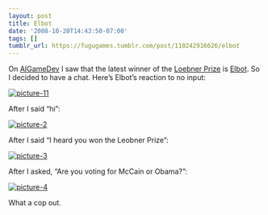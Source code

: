 ```yaml
---
layout: post
title: Elbot
date: '2008-10-20T14:43:50-07:00'
tags: []
tumblr_url: https://fugugames.tumblr.com/post/110242916626/elbot
---
```

On [AIGameDev](http://aigamedev.com/) I saw that the latest winner of the [Loebner Prize](http://www.loebner.net/Prizef/loebner-prize.html) is [Elbot](http://elbot.com/). So I decided to have a chat. Here’s Elbot’s reaction to no input:

[![](http://itshardtofondlepenguins.com/wp-content/uploads/2008/10/picture-11.png "picture-11")](http://itshardtofondlepenguins.com/wp-content/uploads/2008/10/picture-11.png)

After I said “hi”:

[![](http://itshardtofondlepenguins.com/wp-content/uploads/2008/10/picture-2.png "picture-2")](http://itshardtofondlepenguins.com/wp-content/uploads/2008/10/picture-2.png)

After I said “I heard you won the Leobner Prize”:

[![](http://itshardtofondlepenguins.com/wp-content/uploads/2008/10/picture-3.png "picture-3")](http://itshardtofondlepenguins.com/wp-content/uploads/2008/10/picture-3.png)

After I asked, “Are you voting for McCain or Obama?”:

[![](http://itshardtofondlepenguins.com/wp-content/uploads/2008/10/picture-4.png "picture-4")](http://itshardtofondlepenguins.com/wp-content/uploads/2008/10/picture-4.png)

What a cop out.

